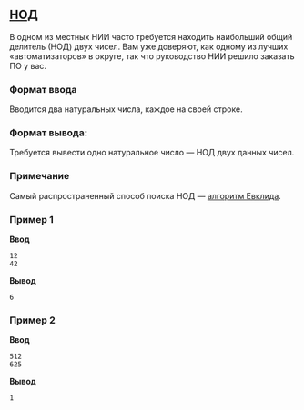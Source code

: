 ## [НОД](../../../solutions/2.3/23_f.py)

В одном из местных НИИ часто требуется находить наибольший общий делитель (НОД) двух чисел.
Вам уже доверяют, как одному из лучших «автоматизаторов» в округе, так что руководство НИИ решило заказать ПО у вас.

### Формат ввода

Вводится два натуральных числа, каждое на своей строке.

### Формат вывода:

Требуется вывести одно натуральное число — НОД двух данных чисел.

### Примечание

Самый распространенный способ поиска НОД — [алгоритм Евклида](https://ru.wikipedia.org/wiki/%D0%90%D0%BB%D0%B3%D0%BE%D1%80%D0%B8%D1%82%D0%BC_%D0%95%D0%B2%D0%BA%D0%BB%D0%B8%D0%B4%D0%B0).

### Пример 1

**Ввод**
```plaintext
12
42
```

**Вывод**
```plaintext
6
```

### Пример 2

**Ввод**
```plaintext
512
625
```

**Вывод**
```plaintext
1
```